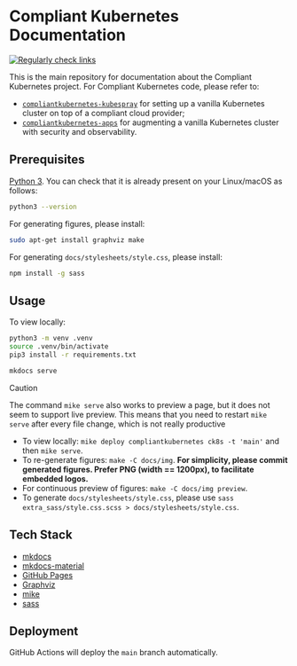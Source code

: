 # Compliant Kubernetes Documentation

[![Regularly check links](https://github.com/elastisys/compliantkubernetes/actions/workflows/checklinks.yml/badge.svg)](https://github.com/elastisys/compliantkubernetes/actions/workflows/checklinks.yml)

This is the main repository for documentation about the Compliant Kubernetes project. For Compliant Kubernetes code, please refer to:

- [`compliantkubernetes-kubespray`](https://github.com/elastisys/compliantkubernetes-kubespray) for setting up a vanilla Kubernetes cluster on top of a compliant cloud provider;
- [`compliantkubernetes-apps`](https://github.com/elastisys/compliantkubernetes-apps) for augmenting a vanilla Kubernetes cluster with security and observability.

## Prerequisites

[Python 3](https://www.python.org/). You can check that it is already present on your Linux/macOS as follows:

```sh
python3 --version
```

For generating figures, please install:

```sh
sudo apt-get install graphviz make
```

For generating `docs/stylesheets/style.css`, please install:

```sh
npm install -g sass
```

## Usage

To view locally:

```sh
python3 -m venv .venv
source .venv/bin/activate
pip3 install -r requirements.txt

mkdocs serve
```

> [!CAUTION]
> The command `mike serve` also works to preview a page, but it does not seem to support live preview.
> This means that you need to restart `mike serve` after every file change, which is not really productive

- To view locally: `mike deploy compliantkubernetes ck8s -t 'main'` and then `mike serve`.
- To re-generate figures: `make -C docs/img`. **For simplicity, please commit generated figures. Prefer PNG (width == 1200px), to facilitate embedded logos.**
- For continuous preview of figures: `make -C docs/img preview`.
- To generate `docs/stylesheets/style.css`, please use `sass extra_sass/style.css.scss > docs/stylesheets/style.css`.

## Tech Stack

- [mkdocs](https://www.mkdocs.org/)
- [mkdocs-material](https://squidfunk.github.io/mkdocs-material/)
- [GitHub Pages](https://pages.github.com/)
- [Graphviz](https://graphviz.org/)
- [mike](https://github.com/jimporter/mike)
- [sass](https://www.npmjs.com/package/sass)

## Deployment

GitHub Actions will deploy the `main` branch automatically.

